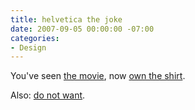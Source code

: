 ```yaml
---
title: helvetica the joke
date: 2007-09-05 00:00:00 -07:00
categories:
- Design
---
```


<p>You've seen <a href="http://www.helveticafilm.com/">the movie</a>, now <a href="http://helveticatheshirt.com/">own the shirt</a>. </p>

<p>Also: <a href="http://arialfilm.com/">do not want</a>.</p>
